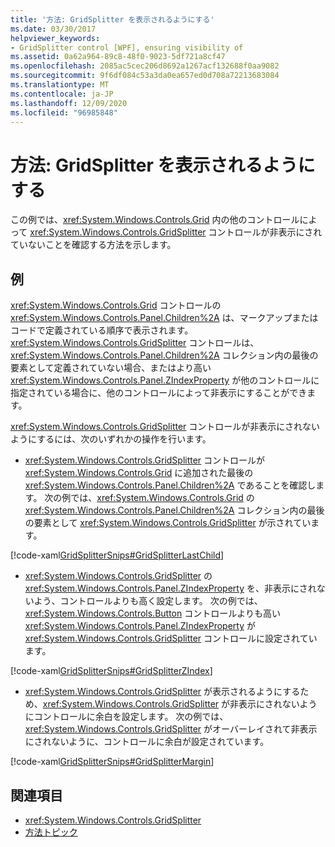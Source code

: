 ```yaml
---
title: '方法: GridSplitter を表示されるようにする'
ms.date: 03/30/2017
helpviewer_keywords:
- GridSplitter control [WPF], ensuring visibility of
ms.assetid: 0a62a964-89c8-48f0-9023-5df721a8cf47
ms.openlocfilehash: 2085ac5cec206d8692a1267acf132688f0aa9082
ms.sourcegitcommit: 9f6df084c53a3da0ea657ed0d708a72213683084
ms.translationtype: MT
ms.contentlocale: ja-JP
ms.lasthandoff: 12/09/2020
ms.locfileid: "96985848"
---
```

# <a name="how-to-make-sure-that-a-gridsplitter-is-visible"></a>方法: GridSplitter を表示されるようにする
この例では、<xref:System.Windows.Controls.Grid> 内の他のコントロールによって <xref:System.Windows.Controls.GridSplitter> コントロールが非表示にされていないことを確認する方法を示します。  
  
## <a name="example"></a>例  
 <xref:System.Windows.Controls.Grid> コントロールの <xref:System.Windows.Controls.Panel.Children%2A> は、マークアップまたはコードで定義されている順序で表示されます。 <xref:System.Windows.Controls.GridSplitter> コントロールは、<xref:System.Windows.Controls.Panel.Children%2A> コレクション内の最後の要素として定義されていない場合、またはより高い <xref:System.Windows.Controls.Panel.ZIndexProperty> が他のコントロールに指定されている場合に、他のコントロールによって非表示にすることができます。  
  
 <xref:System.Windows.Controls.GridSplitter> コントロールが非表示にされないようにするには、次のいずれかの操作を行います。  
  
- <xref:System.Windows.Controls.GridSplitter> コントロールが <xref:System.Windows.Controls.Grid> に追加された最後の <xref:System.Windows.Controls.Panel.Children%2A> であることを確認します。 次の例では、<xref:System.Windows.Controls.Grid> の <xref:System.Windows.Controls.Panel.Children%2A> コレクション内の最後の要素として <xref:System.Windows.Controls.GridSplitter> が示されています。  
  
 [!code-xaml[GridSplitterSnips#GridSplitterLastChild](~/samples/snippets/csharp/VS_Snippets_Wpf/GridSplitterSnips/CSharp/Window1.xaml#gridsplitterlastchild)]  
  
- <xref:System.Windows.Controls.GridSplitter> の <xref:System.Windows.Controls.Panel.ZIndexProperty> を、非表示にされないよう、コントロールよりも高く設定します。 次の例では、<xref:System.Windows.Controls.Button> コントロールよりも高い <xref:System.Windows.Controls.Panel.ZIndexProperty> が <xref:System.Windows.Controls.GridSplitter> コントロールに設定されています。  
  
 [!code-xaml[GridSplitterSnips#GridSplitterZIndex](~/samples/snippets/csharp/VS_Snippets_Wpf/GridSplitterSnips/CSharp/Window1.xaml#gridsplitterzindex)]  
  
- <xref:System.Windows.Controls.GridSplitter> が表示されるようにするため、<xref:System.Windows.Controls.GridSplitter> が非表示にされないようにコントロールに余白を設定します。 次の例では、<xref:System.Windows.Controls.GridSplitter> がオーバーレイされて非表示にされないように、コントロールに余白が設定されています。  
  
 [!code-xaml[GridSplitterSnips#GridSplitterMargin](~/samples/snippets/csharp/VS_Snippets_Wpf/GridSplitterSnips/CSharp/Window1.xaml#gridsplittermargin)]  
  
## <a name="see-also"></a>関連項目

- <xref:System.Windows.Controls.GridSplitter>
- [方法トピック](gridsplitter-how-to-topics.md)

